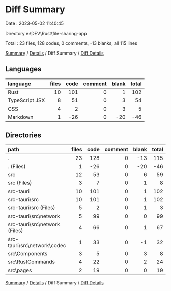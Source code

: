 # Diff Summary

Date : 2023-05-02 11:40:45

Directory e:\\DEV\\Rust\\file-sharing-app

Total : 23 files,  128 codes, 0 comments, -13 blanks, all 115 lines

[Summary](results.md) / [Details](details.md) / Diff Summary / [Diff Details](diff-details.md)

## Languages
| language | files | code | comment | blank | total |
| :--- | ---: | ---: | ---: | ---: | ---: |
| Rust | 10 | 101 | 0 | 1 | 102 |
| TypeScript JSX | 8 | 51 | 0 | 3 | 54 |
| CSS | 4 | 2 | 0 | 3 | 5 |
| Markdown | 1 | -26 | 0 | -20 | -46 |

## Directories
| path | files | code | comment | blank | total |
| :--- | ---: | ---: | ---: | ---: | ---: |
| . | 23 | 128 | 0 | -13 | 115 |
| . (Files) | 1 | -26 | 0 | -20 | -46 |
| src | 12 | 53 | 0 | 6 | 59 |
| src (Files) | 3 | 7 | 0 | 1 | 8 |
| src-tauri | 10 | 101 | 0 | 1 | 102 |
| src-tauri\\src | 10 | 101 | 0 | 1 | 102 |
| src-tauri\\src (Files) | 5 | 2 | 0 | 1 | 3 |
| src-tauri\\src\\network | 5 | 99 | 0 | 0 | 99 |
| src-tauri\\src\\network (Files) | 4 | 66 | 0 | 1 | 67 |
| src-tauri\\src\\network\\codec | 1 | 33 | 0 | -1 | 32 |
| src\\Components | 3 | 5 | 0 | 3 | 8 |
| src\\RustCommands | 4 | 22 | 0 | 2 | 24 |
| src\\pages | 2 | 19 | 0 | 0 | 19 |

[Summary](results.md) / [Details](details.md) / Diff Summary / [Diff Details](diff-details.md)